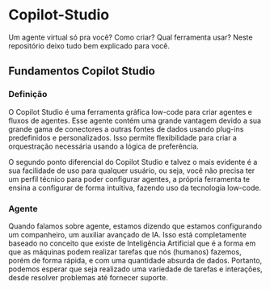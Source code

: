 # Copilot-Studio
Um agente virtual só pra você? Como criar? Qual ferramenta usar? Neste repositório deixo tudo bem explicado para você.

## Fundamentos Copilot Studio

### Definição
O Copilot Studio é uma ferramenta gráfica low-code para criar agentes e fluxos de agentes. Esse agente contém uma grande vantagem devido a sua grande gama de conectores a outras fontes de dados usando plug-ins predefinidos e personalizados. Isso permite flexibilidade para criar a orquestração necessária usando a lógica de preferência. 

O segundo ponto diferencial do Copilot Studio e talvez o mais evidente é a sua facilidade de uso para qualquer usuário, ou seja, você não precisa ter um perfil técnico para poder configurar agentes, a própria ferramenta te ensina a configurar de forma intuitiva, fazendo uso da tecnologia low-code.

### Agente
Quando falamos sobre agente, estamos dizendo que estamos configurando um companheiro, um auxiliar avançado de IA. Isso está completamente baseado no conceito que existe de Inteligência Artificial que é a forma em que as máquinas podem realizar tarefas que nós (humanos) fazemos, porém de forma rápida, e com uma quantidade absurda de dados. Portanto, podemos esperar que seja realizado uma variedade de tarefas e interações, desde resolver problemas até fornecer suporte.


